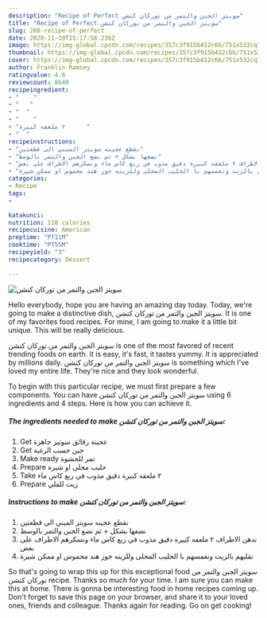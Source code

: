 ```yaml
---
description: "Recipe of Perfect سويتز الجبن والتمر من توركان كتشن"
title: "Recipe of Perfect سويتز الجبن والتمر من توركان كتشن"
slug: 268-recipe-of-perfect
date: 2020-11-10T15:17:58.236Z
image: https://img-global.cpcdn.com/recipes/357c3f915b412c6b/751x532cq70/الصورة-الرئيسية-لوصفةسويتز-الجبن-والتمر-من-توركان-كتشن.jpg
thumbnail: https://img-global.cpcdn.com/recipes/357c3f915b412c6b/751x532cq70/الصورة-الرئيسية-لوصفةسويتز-الجبن-والتمر-من-توركان-كتشن.jpg
cover: https://img-global.cpcdn.com/recipes/357c3f915b412c6b/751x532cq70/الصورة-الرئيسية-لوصفةسويتز-الجبن-والتمر-من-توركان-كتشن.jpg
author: Franklin Ramsey
ratingvalue: 4.6
reviewcount: 8640
recipeingredient:
- "    "
- "   "
- "  "
- "    "
- "٢ ملعقه كبيرة      "
- "  "
recipeinstructions:
- "نقطع عجينه سويتز الميني الى قطعتين"
- "نضعها بشكل + ثم نضع الجبن والتمر بالوسط"
- "ندهن الاطراف ٢ ملعقه كبيرة دقيق مذوب في ربع كاس ماء ونسكرهم الاطراف على بعض"
- "نقليهم بالزيت ونغمسهم با الحليب المحلى وللزينه جوز هند محموس او ممكن شيرة"
categories:
- Recipe
tags:
- 

katakunci:  
nutrition: 118 calories
recipecuisine: American
preptime: "PT11M"
cooktime: "PT55M"
recipeyield: "3"
recipecategory: Dessert

---
```



![سويتز الجبن والتمر من توركان كتشن](https://img-global.cpcdn.com/recipes/357c3f915b412c6b/751x532cq70/الصورة-الرئيسية-لوصفةسويتز-الجبن-والتمر-من-توركان-كتشن.jpg)

Hello everybody, hope you are having an amazing day today. Today, we're going to make a distinctive dish, سويتز الجبن والتمر من توركان كتشن. It is one of my favorites food recipes. For mine, I am going to make it a little bit unique. This will be really delicious.

سويتز الجبن والتمر من توركان كتشن is one of the most favored of recent trending foods on earth. It is easy, it's fast, it tastes yummy. It is appreciated by millions daily. سويتز الجبن والتمر من توركان كتشن is something which I've loved my entire life. They're nice and they look wonderful.




To begin with this particular recipe, we must first prepare a few components. You can have سويتز الجبن والتمر من توركان كتشن using 6 ingredients and 4 steps. Here is how you can achieve it.

<!--inarticleads1-->

##### The ingredients needed to make سويتز الجبن والتمر من توركان كتشن:

1. Get  عجينة رقائق سوتيز جاهزة
1. Get  جبن حسب الرغبة
1. Make ready  تمر للحشوة
1. Prepare  حليب محلى او شيرة
1. Take ٢ ملعقه كبيرة دقيق مذوب في ربع كاس ماء
1. Prepare  زيت للقلي




<!--inarticleads2-->

##### Instructions to make سويتز الجبن والتمر من توركان كتشن:

1. نقطع عجينه سويتز الميني الى قطعتين
1. نضعها بشكل + ثم نضع الجبن والتمر بالوسط
1. ندهن الاطراف ٢ ملعقه كبيرة دقيق مذوب في ربع كاس ماء ونسكرهم الاطراف على بعض
1. نقليهم بالزيت ونغمسهم با الحليب المحلى وللزينه جوز هند محموس او ممكن شيرة




So that's going to wrap this up for this exceptional food سويتز الجبن والتمر من توركان كتشن recipe. Thanks so much for your time. I am sure you can make this at home. There is gonna be interesting food in home recipes coming up. Don't forget to save this page on your browser, and share it to your loved ones, friends and colleague. Thanks again for reading. Go on get cooking!
